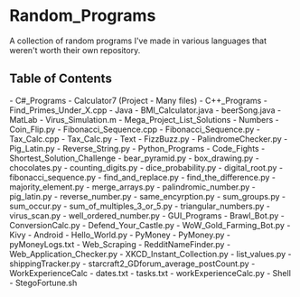 Random_Programs
===============

A collection of random programs I've made in various languages that weren't worth their own repository.

<h2> Table of Contents </h2>
- C#_Programs
  - Calculator7 (Project - Many files)
- C++_Programs
  - Find_Primes_Under_X.cpp 
- Java
  - BMI_Calculator.java
  - beerSong.java
- MatLab
  - Virus_Simulation.m 
- Mega_Project_List_Solutions
  - Numbers
    - Coin_Flip.py
    - Fibonacci_Sequence.cpp
    - Fibonacci_Sequence.py
    - Tax_Calc.cpp
    - Tax_Calc.py
  - Text
    - FizzBuzz.py
    - PalindromeChecker.py
    - Pig_Latin.py
    - Reverse_String.py
- Python_Programs
  - Code_Fights
    - Shortest_Solution_Challenge
      - bear_pyramid.py 
      - box_drawing.py 
      - chocolates.py
      - counting_digits.py
      - dice_probability.py
      - digital_root.py
      - fibonacci_sequence.py
      - find_and_replace.py
      - find_the_difference.py
      - majority_element.py
      - merge_arrays.py
      - palindromic_number.py
      - pig_latin.py
      - reverse_number.py
      - same_encyrption.py
      - sum_groups.py
      - sum_occur.py
      - sum_of_multiples_3_or_5.py
      - triangular_numbers.py
      - virus_scan.py
      - well_ordered_number.py
  - GUI_Programs
    - Brawl_Bot.py
    - ConversionCalc.py
    - Defend_Your_Castle.py
    - WoW_Gold_Farming_Bot.py
  - Kivy
    - Android
      - Hello_World.py
  - PyMoney
    - PyMoney.py
    - pyMoneyLogs.txt
  - Web_Scraping
    - RedditNameFinder.py
    - Web_Application_Checker.py
    - XKCD_Instant_Collection.py
    - list_values.py
    - shippingTracker.py
    - starcraft2_GDforum_average_postCount.py
  - WorkExperienceCalc
    - dates.txt
    - tasks.txt
    - workExperienceCalc.py
- Shell
  - StegoFortune.sh 
